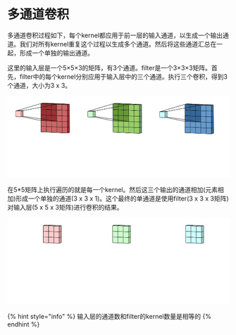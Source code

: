 # 多通道卷积

多通道卷积过程如下，每个kernel都应用于前一层的输入通道，以生成一个输出通道。我们对所有kernel重复这个过程以生成多个通道。然后将这些通道汇总在一起，形成一个单独的输出通道。

这里的输入层是一个5×5×3的矩阵，有3个通道。filter是一个3×3×3矩阵。首先，filter中的每个kernel分别应用于输入层中的三个通道。执行三个卷积，得到3个通道，大小为3 x 3。

![](../.gitbook/assets/multi-channel.gif)

在5\*5矩阵上执行遍历的就是每一个kernel。然后这三个输出的通道相加\(元素相加\)形成一个单独的通道\(3 x 3 x 1\)。这个最终的单通道是使用filter\(3 x 3 x 3矩阵\)对输入层\(5 x 5 x 3矩阵\)进行卷积的结果。

![](../.gitbook/assets/multi-channel1.gif)

{% hint style="info" %}
输入层的通道数和filter的kernel数量是相等的
{% endhint %}

